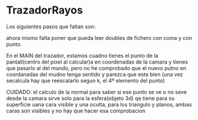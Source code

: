 # TrazadorRayos

Los siguientes pasos que faltan son:


ahora mismo falta poner que pueda leer doubles de fichero con coma y con punto.

En el MAIN del trazador, estamos cuadno tienes el punto  de la pantall(centro del pixel al calcular)a en coordenadas de la camara y tienes que pasarlo al del mundo, pero no he comprobado que el nuevo putno en coordanadas del mudno tenga sentido y parezca que este bien (una vez secalcula hay que reescalarlo segun k, el 4º elemento del punto)


CUIDADO: el calculo de la normal para saber si ese punto se ve o no seve desde la camara sirve solo para la esfera(objeto 3d) qe tiene para su superficie uana cara visible y una oculta, para los triangulo y planos, ambas caras son visibles y no hay que hacer esa comprobacion